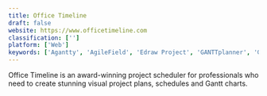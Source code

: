 ```yaml
---
title: Office Timeline
draft: false 
website: https://www.officetimeline.com
classification: ['']
platform: ['Web']
keywords: ['Agantty', 'AgileField', 'Edraw Project', 'GANTTplanner', 'Gantt', 'GanttPRO', 'Ganttify', 'GoodGantt', 'Jira', 'OnePager Express for Excel', 'ServSuite', 'Teamgantt', 'Trello', 'Wintac', 'angular-gantt']
---
```

Office Timeline is an award-winning project scheduler for professionals who need to create stunning visual project plans, schedules and Gantt charts.